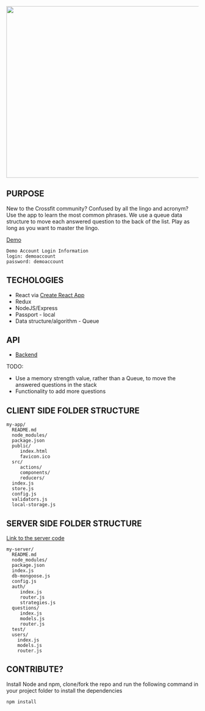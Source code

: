 <p align='center'>
    <img width='750' height='450'src='https://i.imgur.com/4FSc1th.png'>	
</p>

## PURPOSE

New to the Crossfit community? Confused by all the lingo and acronym? Use the app to learn the most common phrases. We use a queue data structure to move each answered question to the back of the list. Play as long as you want to master the lingo.

[Demo](#)

```
Demo Account Login Information
login: demoaccount
password: demoaccount

```


## TECHOLOGIES
* React via [Create React App](https://github.com/facebookincubator/create-react-app)
* Redux
* NodeJS/Express 
* Passport - local
* Data structure/algorithm - Queue

## API

* [Backend](https://github.com/webbkyr/QuickConcert-Server)

TODO: 

* Use a memory strength value, rather than a Queue, to move the answered questions in the stack
* Functionality to add more questions

## CLIENT SIDE FOLDER STRUCTURE

    my-app/
      README.md
      node_modules/
      package.json
      public/
         index.html
         favicon.ico
      src/
         actions/
         components/
         reducers/
      index.js
      store.js
      config.js
      validators.js
      local-storage.js

## SERVER SIDE FOLDER STRUCTURE

[Link to the server code](https://github.com/webbkyr/crossfit-terms-server)

    my-server/
      README.md
      node_modules/
      package.json
      index.js
      db-mongoose.js
      config.js
      auth/
         index.js
         router.js
         strategies.js
      questions/
         index.js
         models.js
         router.js
      test/
      users/
        index.js
        models.js
        router.js

## CONTRIBUTE?

Install Node and npm, clone/fork the repo and run the following command in your project folder to install the dependencies
    
    npm install
